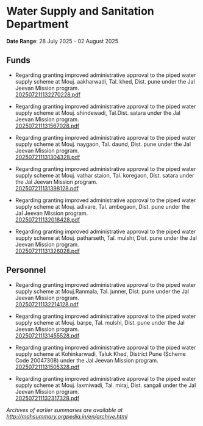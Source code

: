 # Water Supply and Sanitation Department

**Date Range**: 28 July 2025 - 02 August 2025


## Funds
- Regarding granting improved administrative approval to the piped water supply scheme at Mouj. aakharwadi, Tal. khed, Dist. pune under the Jal Jeevan Mission program.\
  [202507211132270228.pdf](https://gr.maharashtra.gov.in/Site/Upload/Government%20Resolutions/English/202507211132270228.pdf)

- Regarding granting improved administrative approval to the piped water supply scheme at Mouj. shindewadi, Tal.Dist. satara under the Jal Jeevan Mission program.\
  [202507211131567028.pdf](https://gr.maharashtra.gov.in/Site/Upload/Government%20Resolutions/English/202507211131567028.pdf)

- Regarding granting improved administrative approval to the piped water supply scheme at Mouj. naygaon, Tal. daund, Dist. pune under the Jal Jeevan Mission program.\
  [202507211131304328.pdf](https://gr.maharashtra.gov.in/Site/Upload/Government%20Resolutions/English/202507211131304328.pdf)

- Regarding granting improved administrative approval to the piped water supply scheme at Mouj. vathar staion, Tal. koregaon, Dist. satara under the Jal Jeevan Mission program.\
  [202507211131398128.pdf](https://gr.maharashtra.gov.in/Site/Upload/Government%20Resolutions/English/202507211131398128.pdf)

- Regarding granting improved administrative approval to the piped water supply scheme at Mouj. adivare, Tal. ambegaon, Dist. pune under the Jal Jeevan Mission program.\
  [202507211132018428.pdf](https://gr.maharashtra.gov.in/Site/Upload/Government%20Resolutions/English/202507211132018428.pdf)

- Regarding granting improved administrative approval to the piped water supply scheme at Mouj. patharseth, Tal. mulshi, Dist. pune under the Jal Jeevan Mission program.\
  [202507211131326028.pdf](https://gr.maharashtra.gov.in/Site/Upload/Government%20Resolutions/English/202507211131326028.pdf)

## Personnel
- Regarding granting improved administrative approval to the piped water supply scheme at Mouj.Ranmala, Tal. junner, Dist. pune under the Jal Jeevan Mission program.\
  [202507211132214128.pdf](https://gr.maharashtra.gov.in/Site/Upload/Government%20Resolutions/English/202507211132214128.pdf)

- Regarding granting improved administrative approval to the piped water supply scheme at Mouj. barpe, Tal. mulshi, Dist. pune under the Jal Jeevan Mission program.\
  [202507211131455528.pdf](https://gr.maharashtra.gov.in/Site/Upload/Government%20Resolutions/English/202507211131455528.pdf)

- Regarding granting improved administrative approval to the piped water supply scheme at Kohinkarwadi, Taluk Khed, District Pune (Scheme Code 20047308) under the Jal Jeevan Mission program.\
  [202507211131505328.pdf](https://gr.maharashtra.gov.in/Site/Upload/Government%20Resolutions/English/202507211131505328.pdf)

- Regarding granting improved administrative approval to the piped water supply scheme at Mouj. laxmiwadi, Tal. miraj, Dist. sangali under the Jal Jeevan Mission program.\
  [202507211132317328.pdf](https://gr.maharashtra.gov.in/Site/Upload/Government%20Resolutions/English/202507211132317328.pdf)


*Archives of earlier summaries are available at http://mahsummary.orgpedia.in/en/archive.html*